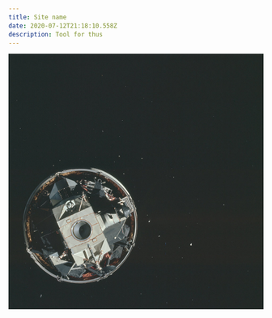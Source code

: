 ```yaml
---
title: Site name
date: 2020-07-12T21:18:10.558Z
description: Tool for thus
---
```

![](9917278dd81446f8a07e3c08d170fdf7.jpg)
